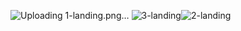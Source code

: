 ![Uploading 1-landing.png…]()
![3-landing](https://github.com/user-attachments/assets/39a5921c-c0fc-440f-9db9-e7f04a61e270)![2-landing](https://github.com/user-attachments/assets/ada998e1-22e7-49d0-a061-f061d51ba839)

